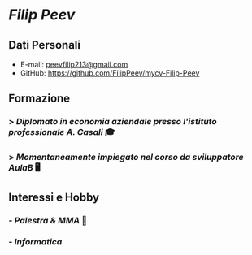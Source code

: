 # ***Filip Peev***
## **Dati Personali**
- E-mail: peevfilip213@gmail.com
- GitHub: https://github.com/FilipPeev/mycv-Filip-Peev
## **Formazione**
### > *Diplomato in economia aziendale presso l'istituto professionale A. Casali* 🎓
### > *Momentaneamente impiegato nel corso da sviluppatore AulaB* 🖥️
## Interessi e Hobby
### - *Palestra & MMA* 💪 
### - *Informatica*

